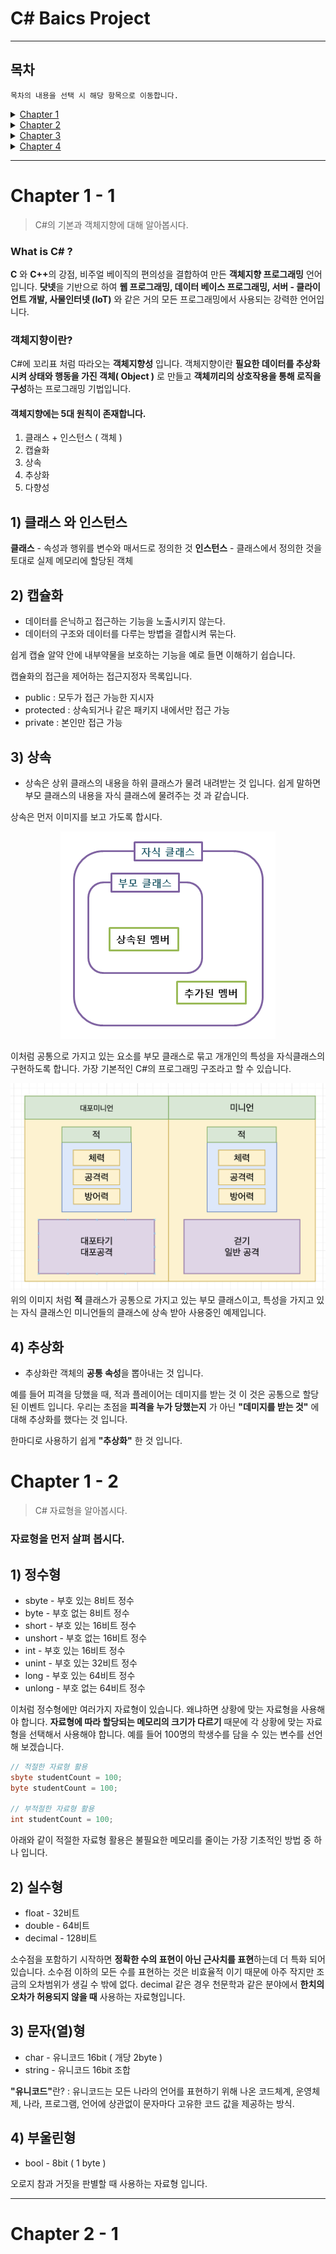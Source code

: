 # C# Baics Project

---

## **목차**

`목차의 내용을 선택 시 해당 항목으로 이동합니다.`

<!--챕터 1-->
<details>

<summary><a href="#Chapter" > Chapter 1 </a></summary>

<strong>[Chapter 1 - 1] [C#의 기본](#what-is-c)</strong> </br>
<strong>[Chapter 1 - 2] [자료형](#자료형을-먼저-살펴-봅시다)</strong>

</details>

<!--챕터 2-->
<details>

<summary><a href="#Chapter" > Chapter 2 </a></summary>

<strong>[Chapter 2 - 1] 변수 </strong></br>
<strong>[Chapter 2 - 2] 자료형 </strong>

</details>

<!--챕터 3-->
<details>

<summary><a href="#Chapter" > Chapter 3 </a></summary>

<strong>[Chapter 1 - 1] C#의 기본</strong></br>
<strong>[Chapter 1 - 2] 자료형</strong>

</details>

<!--챕터 4-->
<details>

<summary><a href="#Chapter" > Chapter 4 </a></summary>

<strong>[Chapter 1 - 1] C#의 기본</strong></br>
<strong>[Chapter 1 - 2] 자료형</strong>

</details>

---

# Chapter 1 - 1

> C#의 기본과 객체지향에 대해 알아봅시다.

### What is C# ?

<strong>C</strong> 와 <strong>C++</strong>의 강점, 비주얼 베이직의 편의성을 결합하여 만든 <strong>객체지향 프로그래밍</strong> 언어입니다. <strong>닷넷</strong>을 기반으로 하여 <strong>웹 프로그래밍, 데이터 베이스 프로그래밍, 서버 - 클라이언트 개발, 사물인터넷 (IoT)</strong> 와 같은 거의 모든 프로그래밍에서 사용되는 강력한 언어입니다.

### 객체지향이란?

C#에 꼬리표 처럼 따라오는 <strong>객체지향성</strong> 입니다. 객체지향이란 <strong>필요한 데이터를 추상화시켜 상태와 행동을 가진 객체( Object )</strong> 로 만들고 <strong>객체끼리의 상호작용을 통해 로직을 구성</strong>하는 프로그래밍 기법입니다.

#### **객체지향에는 5대 원칙이 존재합니다.**

1. 클래스 + 인스턴스 ( 객체 )
2. 캡슐화
3. 상속
4. 추상화
5. 다향성

## 1) **클래스 와 인스턴스**

<strong>클래스</strong> - 속성과 행위를 변수와 매서드로 정의한 것
<strong>인스턴스</strong> - 클래스에서 정의한 것을 토대로 실제 메모리에 할당된 객체

## 2) **캡슐화**

- 데이터를 은닉하고 접근하는 기능을 노출시키지 않는다.
- 데이터의 구조와 데이터를 다루는 방볍을 결합시켜 묶는다.

쉽게 캡슐 알약 안에 내부약물을 보호하는 기능을 예로 들면 이해하기 쉽습니다.

캡슐화의 접근을 제어하는 접근지정자 목록입니다.

- public : 모두가 접근 가능한 지시자
- protected : 상속되거나 같은 패키지 내에서만 접근 가능
- private : 본인만 접근 가능

## 3) **상속**

- 상속은 상위 클래스의 내용을 하위 클래스가 물려 내려받는 것 입니다. 쉽게 말하면 부모 클래스의 내용을 자식 클래스에 물려주는 것 과 같습니다.

상속은 먼저 이미지를 보고 가도록 합시다.

<center>
<img src="./images/InheritanceImage.png" />
</center>

이처럼 공통으로 가지고 있는 요소를 부모 클래스로 묶고 개개인의 특성을 자식클래스의 구현하도록 합니다. 가장 기본적인 C#의 프로그래밍 구조라고 할 수 있습니다.

<center>
<img src="./images/example2.png" />
</center>
위의 이미지 처럼 <strong>적</strong> 클래스가 공통으로 가지고 있는 부모 클래스이고, 특성을 가지고 있는 자식 클래스인 미니언들의 클래스에 상속 받아 사용중인 예제입니다.

## 4) **추상화**

- 추상화란 객체의 <strong>공통 속성</strong>을 뽑아내는 것 입니다.

예를 들어 피격을 당했을 때, 적과 플레이어는 데미지를 받는 것 이 것은 공통으로 할당된 이벤트 입니다. 우리는 초점을 <strong>피격을 누가 당했는지</strong> 가 아닌 <strong>"데미지를 받는 것"</strong> 에 대해 추상화를 했다는 것 입니다.

한마디로 사용하기 쉽게 <strong>"추상화"</strong> 한 것 입니다.

# Chapter 1 - 2

> C# 자료형을 알아봅시다.

### 자료형을 먼저 살펴 봅시다.

## 1) <strong>정수형</strong>

- sbyte - 부호 있는 8비트 정수
- byte - 부호 없는 8비트 정수
- short - 부호 있는 16비트 정수
- unshort - 부호 없는 16비트 정수
- int - 부호 있는 16비트 정수
- unint - 부호 있는 32비트 정수
- long - 부호 있는 64비트 정수
- unlong - 부호 없는 64비트 정수

이처럼 정수형에만 여러가지 자료형이 있습니다. 왜냐하면 상황에 맞는 자료형을 사용해야 합니다. <strong>자료형에 따라 할당되는 메모리의 크기가 다르기</strong> 때문에 각 상황에 맞는 자료형을 선택해서 사용해야 합니다. 예를 들어 100명의 학생수를 담을 수 있는 변수를 선언해 보겠습니다.

```cs
// 적절한 자료형 활용
sbyte studentCount = 100;
byte studentCount = 100;

// 부적절한 자료형 활용
int studentCount = 100;
```

아래와 같이 적절한 자료형 활용은 불필요한 메모리를 줄이는 가장 기초적인 방법 중 하나 입니다.

## 2) <strong>실수형</strong>

- float - 32비트
- double - 64비트
- decimal - 128비트

소수점을 포함하기 시작하면 <strong>정확한 수의 표현이 아닌 근사치를 표현</strong>하는데 더 특화 되어 있습니다. 소수점 이하의 모든 수를 표현하는 것은 비효율적 이기 때문에 아주 작지만 조금의 오차범위가 생길 수 밖에 없다. decimal 같은 경우 천문학과 같은 분야에서 <strong>한치의 오차가 허용되지 않을 때</strong> 사용하는 자료형입니다.

## 3) <strong>문자(열)형</strong>

- char - 유니코드 16bit ( 개당 2byte )
- string - 유니코드 16bit 조합

<strong>"유니코드"</strong>란? : 유니코드는 모든 나라의 언어를 표현하기 위해 나온 코드체계, 운영체제, 나라, 프로그램, 언어에 상관없이 문자마다 고유한 코드 값을 제공하는 방식.

## 4) <strong>부울린형</strong>

- bool - 8bit ( 1 byte )

오로지 참과 거짓을 판별할 때 사용하는 자료형 입니다.

---

# Chapter 2 - 1
